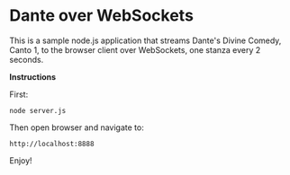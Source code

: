 Dante over WebSockets
===

This is a sample node.js application that streams Dante's Divine Comedy, Canto 1, to the browser client over WebSockets,
one stanza every 2 seconds. 

**Instructions**

First:

```
node server.js
```

Then open browser and navigate to:

```
http://localhost:8888
```

Enjoy!
